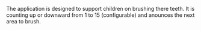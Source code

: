The application is designed to support children on brushing there teeth. It is counting up or downward from 1 to 15 (configurable) and anounces the next area to brush.